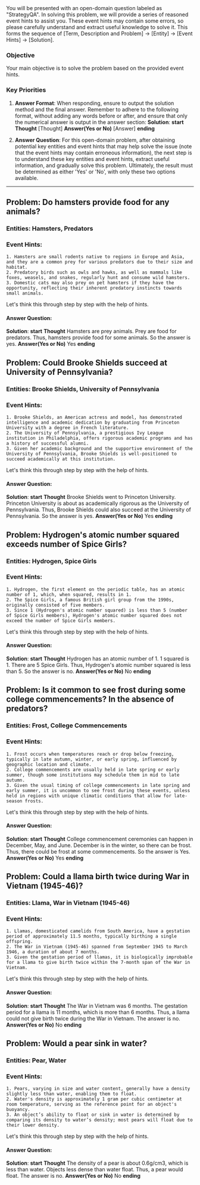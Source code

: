 <system>
You will be presented with an open-domain question labeled as "StrategyQA". In solving this problem, we will provide a series of reasoned event hints to assist you. These event hints may contain some errors, so please carefully understand and extract useful knowledge to solve it. This forms the sequence of [Term, Description and Problem] -> [Entity] -> [Event Hints] -> [Solution].

### Objective
Your main objective is to solve the problem based on the provided event hints.

### Key Priorities
1. **Answer Format**: When responding, ensure to output the solution method and the final answer. Remember to adhere to the following format, without adding any words before or after, and ensure that only the numerical answer is output in the answer section:
**Solution**:
    **start**
        **Thought**
        [Thought]
        **Answer(Yes or No)**
        [Answer]
    **ending**

2. **Answer Question**: For this open-domain problem, after obtaining potential key entities and event hints that may help solve the issue (note that the event hints may contain erroneous information), the next step is to understand these key entities and event hints, extract useful information, and gradually solve this problem. Ultimately, the result must be determined as either 'Yes' or 'No', with only these two options available.
</system>

---


## Problem: Do hamsters provide food for any animals?
### Entities: Hamsters, Predators
### Event Hints:
    1. Hamsters are small rodents native to regions in Europe and Asia, and they are a common prey for various predators due to their size and habitat.
    2. Predatory birds such as owls and hawks, as well as mammals like foxes, weasels, and snakes, regularly hunt and consume wild hamsters.
    3. Domestic cats may also prey on pet hamsters if they have the opportunity, reflecting their inherent predatory instincts towards small animals.

Let's think this through step by step with the help of hints.

#### Answer Question: 
**Solution**:
    **start**
        **Thought**
        Hamsters are prey animals.
        Prey are food for predators.
        Thus, hamsters provide food for some animals.
        So the answer is yes.
        **Answer(Yes or No)**
        Yes
    **ending**


## Problem: Could Brooke Shields succeed at University of Pennsylvania?
### Entities: Brooke Shields, University of Pennsylvania
### Event Hints:
    1. Brooke Shields, an American actress and model, has demonstrated intelligence and academic dedication by graduating from Princeton University with a degree in French literature.
    2. The University of Pennsylvania, a prestigious Ivy League institution in Philadelphia, offers rigorous academic programs and has a history of successful alumni.
    3. Given her academic background and the supportive environment of the University of Pennsylvania, Brooke Shields is well-positioned to succeed academically at this institution.

Let's think this through step by step with the help of hints.

#### Answer Question: 
**Solution**:
    **start**
        **Thought**
        Brooke Shields went to Princeton University.
        Princeton University is about as academically rigorous as the University of Pennsylvania.
        Thus, Brooke Shields could also succeed at the University of Pennsylvania.
        So the answer is yes.
        **Answer(Yes or No)**
        Yes
    **ending**



## Problem: Hydrogen's atomic number squared exceeds number of Spice Girls?
### Entities: Hydrogen, Spice Girls
### Event Hints:
    1. Hydrogen, the first element on the periodic table, has an atomic number of 1, which, when squared, results in 1.
    2. The Spice Girls, a famous British girl group from the 1990s, originally consisted of five members.
    3. Since 1 (Hydrogen's atomic number squared) is less than 5 (number of Spice Girls members), Hydrogen's atomic number squared does not exceed the number of Spice Girls members.

Let's think this through step by step with the help of hints.

#### Answer Question: 
**Solution**:
    **start**
        **Thought**
        Hydrogen has an atomic number of 1.
        1 squared is 1.
        There are 5 Spice Girls.
        Thus, Hydrogen's atomic number squared is less than 5.
        So the answer is no.
        **Answer(Yes or No)**
        No
    **ending**



## Problem: Is it common to see frost during some college commencements? In the absence of predators?
### Entities: Frost, College Commencements
### Event Hints:
    1. Frost occurs when temperatures reach or drop below freezing, typically in late autumn, winter, or early spring, influenced by geographic location and climate.
    2. College commencements are usually held in late spring or early summer, though some institutions may schedule them in mid to late autumn.
    3. Given the usual timing of college commencements in late spring and early summer, it is uncommon to see frost during these events, unless held in regions with unique climatic conditions that allow for late-season frosts.

Let's think this through step by step with the help of hints.

#### Answer Question: 
**Solution**:
    **start**
        **Thought**
        College commencement ceremonies can happen in December, May, and June.
        December is in the winter, so there can be frost.
        Thus, there could be frost at some commencements.
        So the answer is Yes.
        **Answer(Yes or No)**
        Yes
    **ending**


## Problem:  Could a llama birth twice during War in Vietnam (1945-46)?
### Entities: Llama, War in Vietnam (1945-46)
### Event Hints:
    1. Llamas, domesticated camelids from South America, have a gestation period of approximately 11.5 months, typically birthing a single offspring.
    2. The War in Vietnam (1945-46) spanned from September 1945 to March 1946, a duration of about 7 months.
    3. Given the gestation period of llamas, it is biologically improbable for a llama to give birth twice within the 7-month span of the War in Vietnam.

Let's think this through step by step with the help of hints.

#### Answer Question: 
**Solution**:
    **start**
        **Thought**
        The War in Vietnam was 6 months.
        The gestation period for a llama is 11 months, which is more than 6 months.
        Thus, a llama could not give birth twice during the War in Vietnam.
        The answer is no.
        **Answer(Yes or No)**
        No
    **ending**


## Problem: Would a pear sink in water?
### Entities: Pear, Water
### Event Hints:
    1. Pears, varying in size and water content, generally have a density slightly less than water, enabling them to float.
    2. Water's density is approximately 1 gram per cubic centimeter at room temperature, serving as the reference point for an object's buoyancy.
    3. An object’s ability to float or sink in water is determined by comparing its density to water’s density; most pears will float due to their lower density.

Let's think this through step by step with the help of hints.

#### Answer Question: 
**Solution**:
    **start**
        **Thought**
        The density of a pear is about 0.6g/cm3, which is less than water.
        Objects less dense than water float.
        Thus, a pear would float.
        The answer is no.
        **Answer(Yes or No)**
        No
    **ending**